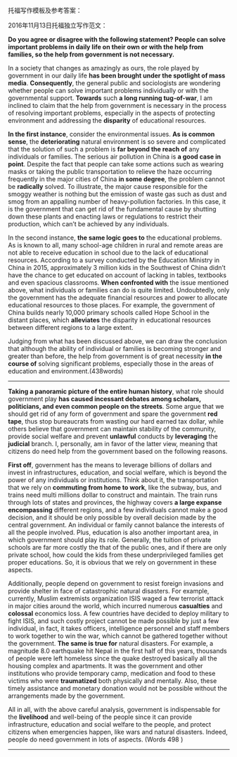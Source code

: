 托福写作模板及参考答案：

2016年11月13日托福独立写作范文：

**Do you agree or disagree with the following statement? People can solve important problems in daily life on their own or with the help from families, so the help from government is not necessary.**

In a society that changes as amazingly as ours, the role played by government in our daily life **has been brought under the spotlight of mass media**. **Consequently**, the general public and sociologists are wondering whether people can solve important problems individually or with the governmental support. **Towards** such **a long running tug-of-war**, I am inclined to claim that the help from government is necessary in the process of resolving important problems, especially in the aspects of protecting environment and addressing the **disparity** of educational resources.

**In the first instance**, consider the environmental issues. **As is common sense**, the **deteriorating** natural environment is so severe and complicated that the solution of such a problem is **far beyond the reach of** any individuals or families. The serious air pollution in China is **a good case in point**. Despite the fact that people can take some actions such as wearing masks or taking the public transportation to relieve the haze occurring frequently in the major cities of China **in some degree**, the problem cannot be **radically** solved. To illustrate, the major cause responsible for the smoggy weather is nothing but the emission of waste gas such as dust and smog from an appalling number of heavy-pollution factories. In this case, it is the government that can get rid of the fundamental cause by shutting down these plants and enacting laws or regulations to restrict their production, which can’t be achieved by any individuals.

In the second instance, **the same logic goes to** the educational problems. As is known to all, many school-age children in rural and remote areas are not able to receive education in school due to the lack of educational resources. According to a survey conducted by the Education Ministry in China in 2015, approximately 3 million kids in the Southwest of China didn’t have the chance to get educated on account of lacking in tables, textbooks and even spacious classrooms. **When confronted with** the issue mentioned above, what individuals or families can do is quite limited. Undoubtedly, only the government has the adequate financial resources and power to allocate educational resources to those places. For example, the government of China builds nearly 10,000 primary schools called Hope School in the distant places, which **alleviates** the disparity in educational resources between different regions to a large extent.

Judging from what has been discussed above, we can draw the conclusion that although the ability of individual or families is becoming stronger and greater than before, the help from government is of great necessity **in the course of** solving significant problems, especially those in the areas of education and environment.(438words)

---

**Taking a panoramic picture of the entire human history**, what role should government play **has caused incessant debates among scholars, politicians, and even common people on the streets**. Some argue that we should get rid of any form of government and spare the government **red tape**, thus stop bureaucrats from wasting our hard earned tax dollar, while others believe that government can maintain stability of the community, provide social welfare and prevent **unlawful** conducts by **leveraging** the **judicial** branch. I, personally, am in favor of the latter view, meaning that citizens do need help from the government based on the following reasons.

**First off**, government has the means to leverage billions of dollars and invest in infrastructures, education, and social welfare, which is beyond the power of any individuals or institutions. Think about it, the transportation that we rely on **commuting from home to work**, like the subway, bus, and trains need multi millions dollar to construct and maintain. The train runs through lots of states and provinces, the highway covers **a large expanse** **encompassing** different regions, and a few individuals cannot make a good decision, and it should be only possible by overall decision made by the central government. An individual or family cannot balance the interests of all the people involved. Plus, education is also another important area, in which government should play its role. Generally, the tuition of private schools are far more costly the that of the public ones, and if there are only private school, how could the kids from these underprivileged families get proper educations. So, it is obvious that we rely on government in these aspects.

Additionally, people depend on government to resist foreign invasions and provide shelter in face of catastrophic natural disasters. For example, currently, Muslim extremists organization ISIS waged a few terrorist attack in major cities around the world, which incurred numerous **casualties** and **colossal** economics loss. A few countries have decided to deploy military to fight ISIS, and such costly project cannot be made possible by just a few individual, in fact, it takes officers, intelligence personnel and staff members to work together to win the war, which cannot be gathered together without the government. **The same is true for** natural disasters. For example, a magnitude 8.0 earthquake hit Nepal in the first half of this years, thousands of people were left homeless since the quake destroyed basically all the housing complex and apartments. It was the government and other institutions who provide temporary camp, medication and food to these victims who were **traumatized** both physically and mentally. Also, these timely assistance and monetary donation would not be possible without the arrangements made by the government.

All in all, with the above careful analysis, government is indispensable for the **livelihood** and well-being of the people since it can provide infrastructure, education and social welfare to the people, and protect citizens when emergencies happen, like wars and natural disasters. Indeed, people do need government in lots of aspects. (Words 498 )

---

